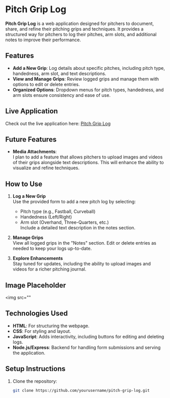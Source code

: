 # Pitch Grip Log

**Pitch Grip Log** is a web application designed for pitchers to document, share, and refine their pitching grips and techniques. It provides a structured way for pitchers to log their pitches, arm slots, and additional notes to improve their performance.

## Features

- **Add a New Grip**: Log details about specific pitches, including pitch type, handedness, arm slot, and text descriptions.
- **View and Manage Grips**: Review logged grips and manage them with options to edit or delete entries.
- **Organized Options**: Dropdown menus for pitch types, handedness, and arm slots ensure consistency and ease of use.

## Live Application

Check out the live application here: [Pitch Grip Log](https://personal-express-pitch-grip.onrender.com)

## Future Features

- **Media Attachments**:  
  I plan to add a feature that allows pitchers to upload images and videos of their grips alongside text descriptions. This will enhance the ability to visualize and refine techniques.

## How to Use

1. **Log a New Grip**  
   Use the provided form to add a new pitch log by selecting:
   - Pitch type (e.g., Fastball, Curveball)  
   - Handedness (Left/Right)  
   - Arm slot (Overhand, Three-Quarters, etc.)  
   Include a detailed text description in the notes section.

2. **Manage Grips**  
   View all logged grips in the "Notes" section. Edit or delete entries as needed to keep your logs up-to-date.

3. **Explore Enhancements**  
   Stay tuned for updates, including the ability to upload images and videos for a richer pitching journal.

## Image Placeholder

<img src=""

## Technologies Used

- **HTML**: For structuring the webpage.
- **CSS**: For styling and layout.
- **JavaScript**: Adds interactivity, including buttons for editing and deleting logs.
- **Node.js/Express**: Backend for handling form submissions and serving the application.

## Setup Instructions

1. Clone the repository:
   ```bash
   git clone https://github.com/yourusername/pitch-grip-log.git
